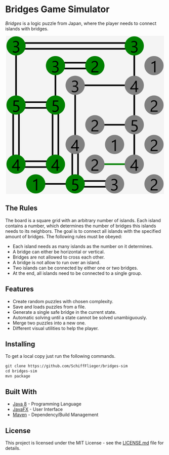 # Bridges Game Simulator
_Bridges_  is a logic puzzle from Japan, where the player needs to connect islands with bridges.

<p align="center">
<a href="http://trudesk.io"><img src="https://github.com/SchiffFlieger/bridges-sim/blob/master/sample.png" width="500" /></a>
</p>


## The Rules
The board is a square grid with an arbitrary number of islands. Each island contains a number, which determines the number of bridges this islands needs to its neighbors. The goal is to connect all islands with the specified amount of bridges. The following rules must be obeyed:
* Each island needs as many islands as the number on it determines.
* A bridge can either be horizontal or vertical.
* Bridges are not allowed to cross each other.
* A bridge is not allow to run over an island.
* Two islands can be connected by either one or two bridges.
* At the end, all islands need to be connected to a single group.

## Features

* Create random puzzles with chosen complexity.
* Save and loads puzzles from a file.
* Generate a single safe bridge in the current state.
* Automatic solving until a state cannot be solved unambiguously.
* Merge two puzzles into a new one.
* Different visual utilities to help the player.

## Installing

To get a local copy just run the following commands.

```
git clone https://github.com/SchiffFlieger/bridges-sim
cd bridges-sim
mvn package
```


## Built With

* [Java 8](https://java.com/de/download/) - Programming Language
* [JavaFX](https://openjfx.io/) - User Interface
* [Maven](https://maven.apache.org/) - Dependency/Build Management 

## License

This project is licensed under the MIT License - see the [LICENSE.md](LICENSE.md) file for details.
